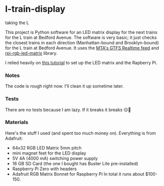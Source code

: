 # l-train-display
taking the L

This project is Python software for an LED matrix display for the next trains for the L train at Bedford Avenue.
The software is very basic; it just checks the closest trains in each direction (Manhattan-bound and Brooklyn-bound) for the L train at Bedford Avenue.
It uses the [MTA's GTFS Realtime feed](https://api.mta.info/#/landing) and [rpi-rgb-led-matrix](https://github.com/hzeller/rpi-rgb-led-matrix) library.

I relied heavily on [this tutorial](https://howchoo.com/pi/raspberry-pi-led-matrix-panel) to set up the LED matrix and the Rapberry Pi.

### Notes
The code is rough right now. I'll clean it up sometime later.

### Tests
There are no tests because I am lazy. If it breaks it breaks 😔🤟

### Materials
Here's the stuff I used (and spent too much money on). Everything is from Adafruit:
- 64x32 RGB LED Matrix 5mm pitch
- mini magnet feet for the LED display
- 5V 4A (4000 mA) switching power supply
- 16 GB SD Card (the one I bought has Buster Lite pre-installed)
- Raspberry Pi Zero with headers
- Adafruit RGB Matrix Bonnet for Raspberry Pi
In total it runs about $100-150.

